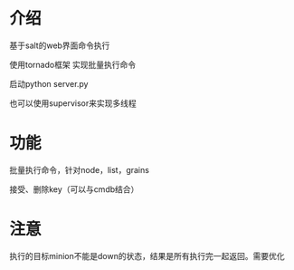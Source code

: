 介绍
======

基于salt的web界面命令执行

使用tornado框架 实现批量执行命令

启动python server.py

也可以使用supervisor来实现多线程

功能
======
批量执行命令，针对node，list，grains

接受、删除key（可以与cmdb结合）

注意
======
执行的目标minion不能是down的状态，结果是所有执行完一起返回。需要优化

